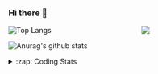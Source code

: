 ### Hi there 👋

<!--
**tao8687/tao8687** is a ✨ _special_ ✨ repository because its `README.md` (this file) appears on your GitHub profile.

Here are some ideas to get you started:

- 🔭 I’m currently working on ...
- 🌱 I’m currently learning ...
- 👯 I’m looking to collaborate on ...
- 🤔 I’m looking for help with ...
- 💬 Ask me about ...
- 📫 How to reach me: ...
- 😄 Pronouns: ...
- ⚡ Fun fact: ...
-->

<img align='right' src="https://media.giphy.com/media/M9gbBd9nbDrOTu1Mqx/giphy.gif" width="240">

  
![Top Langs](https://github-readme-stats.vercel.app/api/top-langs/?username=tao8687&layout=compact&title_color=23238E&text_color=A67D3D)

![Anurag's github stats](https://github-readme-stats.vercel.app/api?username=tao8687&show_icons=true&&text_color=A67D3D&title_color=23238E&show_icons=false&count_private=true&hide=stars)

<details>
  <summary>:zap: Coding Stats</summary>
  <br>
    
<!--START_SECTION:waka-->
![Code Time](http://img.shields.io/badge/Code%20Time-2%2C072%20hrs%2031%20mins-blue)

![Profile Views](http://img.shields.io/badge/Profile%20Views-4-blue)

**🐱 My GitHub Data** 

> 📦 1.5 MB Used in GitHub's Storage 
 > 
> 🚫 Not Opted to Hire
 > 
> 📜 63 Public Repositories 
 > 
> 🔑 24 Private Repositories 
 > 
**I'm an Early 🐤** 

```text
🌞 Morning                1783 commits        ██████████████████████░░░   89.33 % 
🌆 Daytime                90 commits          █░░░░░░░░░░░░░░░░░░░░░░░░   04.51 % 
🌃 Evening                119 commits         █░░░░░░░░░░░░░░░░░░░░░░░░   05.96 % 
🌙 Night                  4 commits           ░░░░░░░░░░░░░░░░░░░░░░░░░   00.20 % 
```
📅 **I'm Most Productive on Wednesday** 

```text
Monday                   286 commits         ████░░░░░░░░░░░░░░░░░░░░░   14.33 % 
Tuesday                  272 commits         ███░░░░░░░░░░░░░░░░░░░░░░   13.63 % 
Wednesday                343 commits         ████░░░░░░░░░░░░░░░░░░░░░   17.18 % 
Thursday                 267 commits         ███░░░░░░░░░░░░░░░░░░░░░░   13.38 % 
Friday                   283 commits         ████░░░░░░░░░░░░░░░░░░░░░   14.18 % 
Saturday                 277 commits         ███░░░░░░░░░░░░░░░░░░░░░░   13.88 % 
Sunday                   268 commits         ███░░░░░░░░░░░░░░░░░░░░░░   13.43 % 
```


📊 **This Week I Spent My Time On** 

```text
🕑︎ Time Zone: Asia/Shanghai

💬 Programming Languages: 
Python                   11 hrs 26 mins      █████████████████████░░░░   82.58 % 
Bash                     1 hr 13 mins        ██░░░░░░░░░░░░░░░░░░░░░░░   08.83 % 
YAML                     28 mins             █░░░░░░░░░░░░░░░░░░░░░░░░   03.47 % 
C                        22 mins             █░░░░░░░░░░░░░░░░░░░░░░░░   02.73 % 
Markdown                 10 mins             ░░░░░░░░░░░░░░░░░░░░░░░░░   01.23 % 

🔥 Editors: 
VS Code                  7 hrs 46 mins       ██████████████░░░░░░░░░░░   56.05 % 
Cursor                   6 hrs 5 mins        ███████████░░░░░░░░░░░░░░   43.95 % 

🐱‍💻 Projects: 
BossMatchJobHunter       10 hrs 6 mins       ██████████████████░░░░░░░   72.94 % 
transitive               1 hr 31 mins        ███░░░░░░░░░░░░░░░░░░░░░░   11.00 % 
RednoteMCP               1 hr 28 mins        ███░░░░░░░░░░░░░░░░░░░░░░   10.65 % 
LightGBM                 25 mins             █░░░░░░░░░░░░░░░░░░░░░░░░   03.02 % 
R20                      19 mins             █░░░░░░░░░░░░░░░░░░░░░░░░   02.38 % 

💻 Operating System: 
Linux                    13 hrs 51 mins      █████████████████████████   100.00 % 
```

**I Mostly Code in C++** 

```text
C++                      11 repos            ████████░░░░░░░░░░░░░░░░░   33.33 % 
Python                   8 repos             ██████░░░░░░░░░░░░░░░░░░░   24.24 % 
JavaScript               2 repos             ██░░░░░░░░░░░░░░░░░░░░░░░   06.06 % 
Batchfile                1 repo              █░░░░░░░░░░░░░░░░░░░░░░░░   03.03 % 
HTML                     1 repo              █░░░░░░░░░░░░░░░░░░░░░░░░   03.03 % 
```



**Timeline**

![Lines of Code chart](https://raw.githubusercontent.com/tao8687/tao8687/master/assets/bar_graph.png)


 Last Updated on 29/06/2025 02:09:55 UTC
<!--END_SECTION:waka-->
</details>
